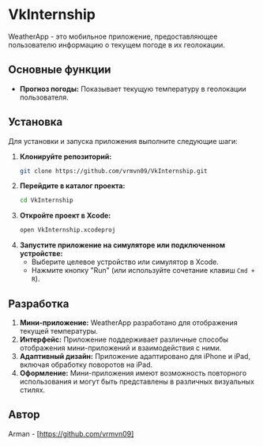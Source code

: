 # VkInternship

WeatherApp - это мобильное приложение, предоставляющее пользователю информацию о текущем погоде в их геолокации.

## Основные функции

- **Прогноз погоды:** Показывает текущую температуру в геолокации пользователя.

## Установка

Для установки и запуска приложения выполните следующие шаги:

1. **Клонируйте репозиторий:**
    ```sh
    git clone https://github.com/vrmvn09/VkInternship.git
    ```
2. **Перейдите в каталог проекта:**
    ```sh
    cd VkInternship
    ```
3. **Откройте проект в Xcode:**
    ```sh
    open VkInternship.xcodeproj
    ```
4. **Запустите приложение на симуляторе или подключенном устройстве:**
    - Выберите целевое устройство или симулятор в Xcode.
    - Нажмите кнопку "Run" (или используйте сочетание клавиш `Cmd + R`).

## Разработка

1. **Мини-приложение:** WeatherApp разработано для отображения текущей температуры.
2. **Интерфейс:** Приложение поддерживает различные способы отображения мини-приложений и взаимодействия с ними.
3. **Адаптивный дизайн:** Приложение адаптировано для iPhone и iPad, включая обработку поворотов на iPad.
4. **Оформление:** Мини-приложения имеют возможность повторного использования и могут быть представлены в различных визуальных стилях.

## Автор

Arman - [https://github.com/vrmvn09]
